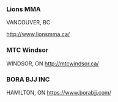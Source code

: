 ### Lions MMA

VANCOUVER, BC

http://www.lionsmma.ca/


### MTC Windsor 

WINDSOR, ON
http://mtcwindsor.ca/

### BORA BJJ INC

HAMILTON, ON
https://www.borabjj.com/
